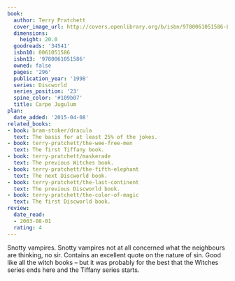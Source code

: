 ```yaml
---
book:
  author: Terry Pratchett
  cover_image_url: http://covers.openlibrary.org/b/isbn/9780061051586-L.jpg
  dimensions:
    height: 20.0
  goodreads: '34541'
  isbn10: 0061051586
  isbn13: '9780061051586'
  owned: false
  pages: '296'
  publication_year: '1998'
  series: Discworld
  series_position: '23'
  spine_color: '#109b07'
  title: Carpe Jugulum
plan:
  date_added: '2015-04-08'
related_books:
- book: bram-stoker/dracula
  text: The basis for at least 25% of the jokes.
- book: terry-pratchett/the-wee-free-men
  text: The first Tiffany book.
- book: terry-pratchett/maskerade
  text: The previous Witches book.
- book: terry-pratchett/the-fifth-elephant
  text: The next Discworld book.
- book: terry-pratchett/the-last-continent
  text: The previous Discworld book.
- book: terry-pratchett/the-color-of-magic
  text: The first Discworld book.
review:
  date_read:
  - 2003-08-01
  rating: 4
---
```


Snotty vampires. Snotty vampires not at all concerned what the neighbours are thinking, no sir. Contains an excellent
quote on the nature of sin. Good like all the witch books – but it was probably for the best that the Witches series
ends here and the Tiffany series starts.
